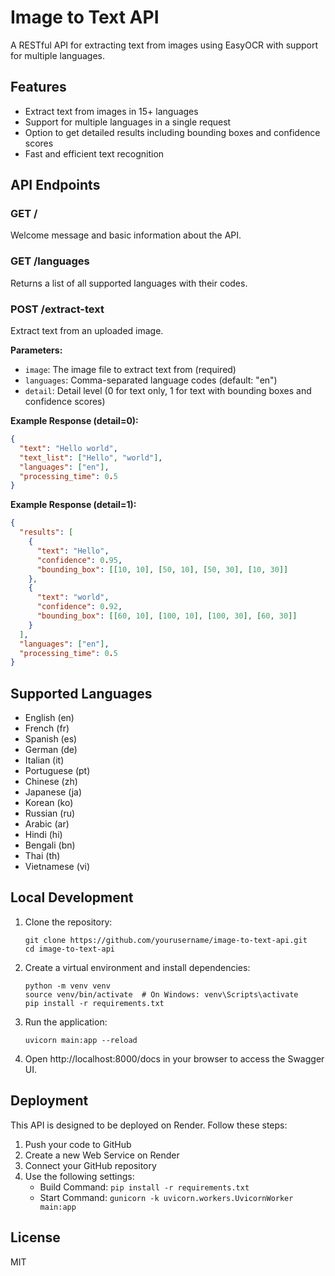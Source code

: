 # Image to Text API

A RESTful API for extracting text from images using EasyOCR with support for multiple languages.

## Features

- Extract text from images in 15+ languages
- Support for multiple languages in a single request
- Option to get detailed results including bounding boxes and confidence scores
- Fast and efficient text recognition

## API Endpoints

### GET /

Welcome message and basic information about the API.

### GET /languages

Returns a list of all supported languages with their codes.

### POST /extract-text

Extract text from an uploaded image.

**Parameters:**

- `image`: The image file to extract text from (required)
- `languages`: Comma-separated language codes (default: "en")
- `detail`: Detail level (0 for text only, 1 for text with bounding boxes and confidence scores)

**Example Response (detail=0):**

```json
{
  "text": "Hello world",
  "text_list": ["Hello", "world"],
  "languages": ["en"],
  "processing_time": 0.5
}
```

**Example Response (detail=1):**

```json
{
  "results": [
    {
      "text": "Hello",
      "confidence": 0.95,
      "bounding_box": [[10, 10], [50, 10], [50, 30], [10, 30]]
    },
    {
      "text": "world",
      "confidence": 0.92,
      "bounding_box": [[60, 10], [100, 10], [100, 30], [60, 30]]
    }
  ],
  "languages": ["en"],
  "processing_time": 0.5
}
```

## Supported Languages

- English (en)
- French (fr)
- Spanish (es)
- German (de)
- Italian (it)
- Portuguese (pt)
- Chinese (zh)
- Japanese (ja)
- Korean (ko)
- Russian (ru)
- Arabic (ar)
- Hindi (hi)
- Bengali (bn)
- Thai (th)
- Vietnamese (vi)

## Local Development

1. Clone the repository:
   ```
   git clone https://github.com/yourusername/image-to-text-api.git
   cd image-to-text-api
   ```

2. Create a virtual environment and install dependencies:
   ```
   python -m venv venv
   source venv/bin/activate  # On Windows: venv\Scripts\activate
   pip install -r requirements.txt
   ```

3. Run the application:
   ```
   uvicorn main:app --reload
   ```

4. Open http://localhost:8000/docs in your browser to access the Swagger UI.

## Deployment

This API is designed to be deployed on Render. Follow these steps:

1. Push your code to GitHub
2. Create a new Web Service on Render
3. Connect your GitHub repository
4. Use the following settings:
   - Build Command: `pip install -r requirements.txt`
   - Start Command: `gunicorn -k uvicorn.workers.UvicornWorker main:app`

## License

MIT 